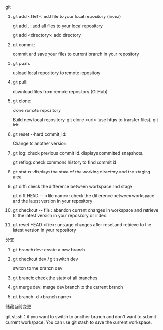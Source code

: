 git

1. git add \<file1>: add file to your local repository (index)

   git add . : add all files to your local repository

   git add \<directory>: add directory 

2. git commit: 

   commit and save your files to current branch in your repository

3. git push: 

   upload local repository to remote repository

4. git pull: 

   download files from remote repository (GitHub)

5. git clone:

   clone remote repository

   Build new local repository: git clone \<url> (use https to transfer files), git init 

6. git reset --hard commit_id:

   Change to another version

7. git log: check previous commit id. displays committed snapshots.

   git reflog: check commond history to find commit id

8. git status: displays the state of the working directory and the staging area

9. git diff: check the difference between workspace and stage

   git diff HEAD -- \<file name>: check the difference between workspace and the latest version in your repository

10. git checkout -- file : abandon current changes in workspace and retrieve to the latest version in your repository or index

11. git reset HEAD \<file>: unstage changes after reset and retrieve to the latest version in your repository



分支：

1. git branch dev: create a new branch

2. git checkout dev / git switch dev

   switch to the branch dev

3. git branch: check the state of all branches

4. git merge dev: merge dev branch to the current branch

5. git branch -d \<branch name>

储藏当前变更：

git stash：if you want to switch to another branch and don't want to submit current workspace. You can use git stash to save the current workspace.